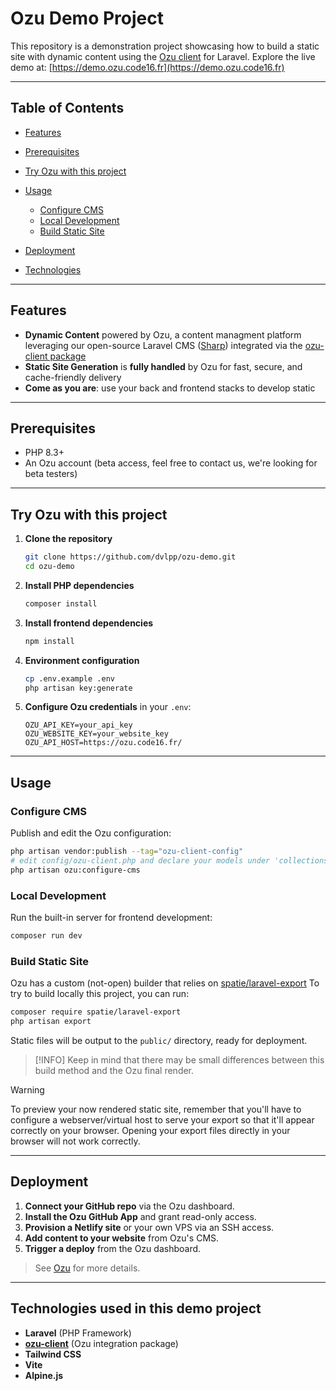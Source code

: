 # Ozu Demo Project

This repository is a demonstration project showcasing how to build a static site with dynamic content using the [Ozu client](https://github.com/code16/ozu-client) for Laravel. Explore the live demo at: [https://demo.ozu.code16.fr](https://demo.ozu.code16.fr)

---

## Table of Contents

* [Features](#features)
* [Prerequisites](#prerequisites)
* [Try Ozu with this project](#try-ozu-with-this-project)
* [Usage](#usage)

    * [Configure CMS](#configure-cms)
    * [Local Development](#local-development)
    * [Build Static Site](#build-static-site)
* [Deployment](#deployment)
* [Technologies](#technologies-used-in-this-demo-project)

---

## Features

* **Dynamic Content** powered by Ozu, a content managment platform leveraging our open-source  Laravel CMS ([Sharp](https://github.com/code16/sharp)) integrated via the [ozu-client package](https://github.com/code16/ozu-client)
* **Static Site Generation** is **fully handled** by Ozu for fast, secure, and cache-friendly delivery
* **Come as you are**: use your back and frontend stacks to develop static

---

## Prerequisites

* PHP 8.3+
* An Ozu account (beta access, feel free to contact us, we're looking for beta testers)

---

## Try Ozu with this project

1. **Clone the repository**

   ```bash
   git clone https://github.com/dvlpp/ozu-demo.git
   cd ozu-demo
   ```

2. **Install PHP dependencies**

   ```bash
   composer install
   ```

3. **Install frontend dependencies**

   ```bash
   npm install
   ```

4. **Environment configuration**

   ```bash
   cp .env.example .env
   php artisan key:generate
   ```

5. **Configure Ozu credentials** in your `.env`:

   ```dotenv
   OZU_API_KEY=your_api_key
   OZU_WEBSITE_KEY=your_website_key
   OZU_API_HOST=https://ozu.code16.fr/
   ```

---

## Usage

### Configure CMS

Publish and edit the Ozu configuration:

```bash
php artisan vendor:publish --tag="ozu-client-config"
# edit config/ozu-client.php and declare your models under 'collections'
php artisan ozu:configure-cms
```

### Local Development

Run the built-in server for frontend development:

```bash
composer run dev
```

### Build Static Site

Ozu has a custom (not-open) builder that relies on [spatie/laravel-export](https://github.com/spatie/laravel-export)
To try to build locally this project, you can run:

```bash
composer require spatie/laravel-export
php artisan export
```

Static files will be output to the `public/` directory, ready for deployment.

> [!INFO]
> Keep in mind that there may be small differences between this build method and the Ozu final render.

> [!WARNING]
> To preview your now rendered static site, remember that you'll have to configure a webserver/virtual host to serve your export so that it'll appear correctly on your browser.
> Opening your export files directly in your browser will not work correctly.

---

## Deployment

1. **Connect your GitHub repo** via the Ozu dashboard.
2. **Install the Ozu GitHub App** and grant read-only access.
3. **Provision a Netlify site** or your own VPS via an SSH access.
4. **Add content to your website** from Ozu's CMS.
5. **Trigger a deploy** from the Ozu dashboard.

> See [Ozu](https://ozu.code16.fr) for more details.

---

## Technologies used in this demo project

* **Laravel** (PHP Framework)
* **[ozu-client](https://github.com/code16/ozu-client)** (Ozu integration package) 
* **Tailwind CSS**
* **Vite**
* **Alpine.js**
